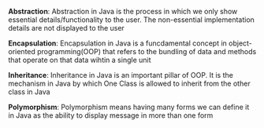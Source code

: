 
**Abstraction**: Abstraction in Java is the process in which we only show essential details/functionality
to the user. The non-essential implementation details are not displayed to the user

**Encapsulation**: Encapsulation in Java is a funcdamental concept in object-oriented programming(OOP) 
that refers to the bundling of data and methods that operate on that data wihtin a single unit

**Inheritance**: Inheritance in Java is an important pillar of OOP. It is the mechanism in Java by which
One Class is allowed to inherit from the other class in Java

**Polymorphism**:  Polymorphism means having many forms we can define it in Java as the ability to display 
message in more than one form
